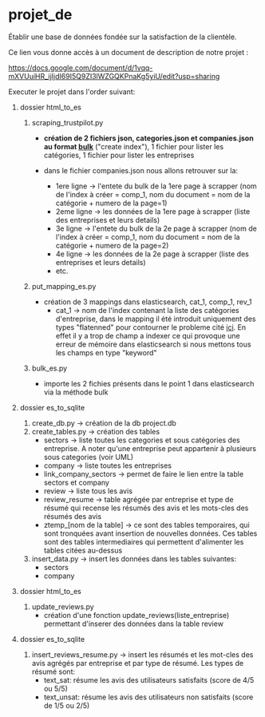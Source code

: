 # projet_de
Établir une base de données fondée sur la satisfaction de la clientèle.

Ce lien vous donne accès à un document de description de notre projet :

https://docs.google.com/document/d/1vqq-mXVUuiHR_ijIjdI69I5Q9ZI3lWZGQKPnaKg5yiU/edit?usp=sharing


Executer le projet dans l'order suivant:

1) dossier html_to_es
    1) scraping_trustpilot.py

        - **création de 2 fichiers json, categories.json et companies.json au format [bulk](https://www.elastic.co/guide/en/elasticsearch/reference/current/docs-bulk.html)** ("create index"), 1 fichier pour lister les catégories, 1 fichier pour lister les entreprises

        - dans le fichier companies.json nous allons retrouver sur la:
            - 1ere ligne -> l'entete du bulk de la 1ere page à scrapper (nom de l'index à créer = comp_1, nom du document = nom de la catégorie + numero de la page=1)
            - 2eme ligne -> les données de la 1ere page à scrapper (liste des entreprises et leurs details)
            - 3e ligne -> l'entete du bulk de la 2e page à scrapper (nom de l'index à créer = comp_1, nom du document = nom de la catégorie + numero de la page=2)
            - 4e ligne -> les données de la 2e page à scrapper (liste des entreprises et leurs details)
            - etc.
    2) put_mapping_es.py 
        - création de 3 mappings dans elasticsearch, cat_1, comp_1, rev_1
            - cat_1 -> nom de l'index contenant la liste des catégories d'entreprise, dans le mapping il été introduit uniquement des types "flatenned" pour contourner le probleme cité [ici](https://www.elastic.co/guide/en/elasticsearch/reference/current/mapping.html#mapping-limit-settings).
            En effet il y a trop de champ a indexer ce qui provoque une erreur de mémoire dans elasticsearch si nous mettons tous les champs en type "keyword"
    3) bulk_es.py
        - importe les 2 fichies présents dans le point 1 dans elasticsearch via la méthode bulk

2) dossier es_to_sqlite
    1) create_db.py -> création de la db project.db
    2) create_tables.py -> création des tables
        - sectors -> liste toutes les categories et sous catégories des entreprise. A noter qu'une entreprise peut appartenir à plusieurs sous categories (voir UML)
        - company -> liste toutes les entreprises
        - link_company_sectors -> permet de faire le lien entre la table sectors et company
        - review -> liste tous les avis
        - review_resume -> table agrégée par entreprise et type de résumé qui recense les résumés des avis et les mots-cles des résumés des avis
        - ztemp_[nom de la table] -> ce sont des tables temporaires, qui sont tronquées avant insertion de nouvelles données. Ces tables sont des tables intermediaires qui permettent d'alimenter les tables citées au-dessus 
    3) insert_data.py -> insert les données dans les tables suivantes:
        - sectors
        - company

3) dossier html_to_es
    1) update_reviews.py
        - création d'une fonction update_reviews(liste_entreprise) permettant d'inserer des données dans la table review

4) dossier es_to_sqlite
    1) insert_reviews_resume.py -> insert les résumés et les mot-cles des avis agrégés par entreprise et par type de résumé.
    Les types de résumé sont:
        - text_sat: résume les avis des utilisateurs satisfaits (score de 4/5 ou 5/5)
        - text_unsat: résume les avis des utilisateurs non satisfaits (score de 1/5 ou 2/5)